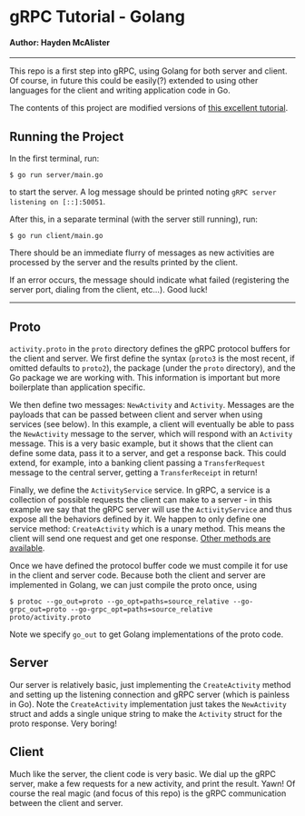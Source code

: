 # gRPC Tutorial - Golang
#### Author: Hayden McAlister

---

This repo is a first step into gRPC, using Golang for both server and client. Of course, in future this could be easily(?) extended to using other languages for the client and writing application code in Go.

The contents of this project are modified versions of [this excellent tutorial](https://www.golinuxcloud.com/golang-grpc/).

## Running the Project

In the first terminal, run:

```console
$ go run server/main.go
```

to start the server. A log message should be printed noting `gRPC server listening on [::]:50051`.

After this, in a separate terminal (with the server still running), run:

```console
$ go run client/main.go
```

There should be an immediate flurry of messages as new activities are processed by the server and the results printed by the client.

If an error occurs, the message should indicate what failed (registering the server port, dialing from the client, etc...). Good luck!

---
## Proto

`activity.proto` in the `proto` directory defines the gRPC protocol buffers for the client and server. We first define the syntax (`proto3` is the most recent, if omitted defaults to `proto2`), the package (under the `proto` directory), and the Go package we are working with. This information is important but more boilerplate than application specific.

We then define two messages: `NewActivity` and `Activity`. Messages are the payloads that can be passed between client and server when using services (see below). In this example, a client will eventually be able to pass the `NewActivity` message to the server, which will respond with an `Activity` message. This is a very basic example, but it shows that the client can define some data, pass it to a server, and get a response back. This could extend, for example, into a banking client passing a `TransferRequest` message to the central server, getting a `TransferReceipt` in return!

Finally, we define the `ActivityService` service. In gRPC, a service is a collection of possible requests the client can make to a server - in this example we say that the gRPC server will use the `ActivityService` and thus expose all the behaviors defined by it. We happen to only define one service method: `CreateActivity` which is a unary method. This means the client will send one request and get one response. [Other methods are available](https://grpc.io/docs/what-is-grpc/core-concepts/).

Once we have defined the protocol buffer code we must compile it for use in the client and server code. Because both the client and server are implemented in Golang, we can just compile the proto once, using

```console
$ protoc --go_out=proto --go_opt=paths=source_relative --go-grpc_out=proto --go-grpc_opt=paths=source_relative proto/activity.proto
```

Note we specify `go_out` to get Golang implementations of the proto code.

## Server

Our server is relatively basic, just implementing the `CreateActivity` method and setting up the listening connection and gRPC server (which is painless in Go). Note the `CreateActivity` implementation just takes the `NewActivity` struct and adds a single unique string to make the `Activity` struct for the proto response. Very boring!

## Client

Much like the server, the client code is very basic. We dial up the gRPC server, make a few requests for a new activity, and print the result. Yawn! Of course the real magic (and focus of this repo) is the gRPC communication between the client and server.